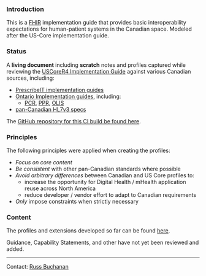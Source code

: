 ### Introduction

This is a [FHIR](http://hl7.org/fhir) implementation guide that provides basic interoperability expectations for human-patient systems in the Canadian space.  Modeled after the US-Core implementation guide.

### Status

A **living document** including **scratch** notes and profiles captured while reviewing the [USCoreR4 Implementation Guide](http://build.fhir.org/ig/HL7/US-Core-R4/) against various Canadian sources, including:
- [PrescribeIT implementation guides](https://specs.prescribeit.ca/R2.0/)
- [Ontario Implementation guides](https://ehealthontario.on.ca/en/architecture/standards/draft), including:
  - [PCR](https://simplifier.net/guide/provincialclientregistrypcrhl7fhirimplementationguidev2.0/home), [PPR](https://simplifier.net/guide/provincialproviderregistrypprhl7fhirimplementationguide-v1.0/home), [OLIS](https://simplifier.net/guide/ontariolaboratoriesinformationsystemconsumerquery/home)
- [pan-Canadian HL7v3 specs](https://infocentral.infoway-inforoute.ca/extra/ca/mr0206-html/html/start.html)

The [GitHub repository for this CI build be found here](https://github.com/scratch-fhir-profiles/CA-Scratch).

### Principles

The following principles were applied when creating the profiles:
- *Focus on core content*
- *Be consistent* with other pan-Canadian standards where possible
- *Avoid arbitrary differences* between Canadian and US Core profiles to:
  - increase the opportunity for Digital Health / mHealth application reuse across North America
  - reduce developer / vendor effort to adapt to Canadian requirements
- *Only* impose constraints when strictly necessary

### Content

The profiles and extensions developed so far can be found [here](artifacts.html).  

Guidance, Capability Statements, and other have not yet been reviewed and added.

----

Contact: [Russ Buchanan](mailto:rbuchanan@gevityinc.com)
